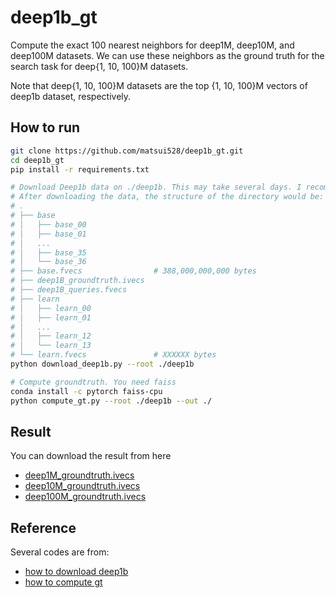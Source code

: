 # deep1b_gt

Compute the exact 100 nearest neighbors for deep1M, deep10M, and deep100M datasets. We can use these neighbors as the ground truth for the search task for deep{1, 10, 100}M datasets.

Note that deep{1, 10, 100}M datasets are the top {1, 10, 100}M vectors of deep1b dataset, respectively.
## How to run
```bash
git clone https://github.com/matsui528/deep1b_gt.git
cd deep1b_gt
pip install -r requirements.txt

# Download Deep1b data on ./deep1b. This may take several days. I recommend preparing 2TB of the disk space.
# After downloading the data, the structure of the directory would be: 
# .
# ├── base
# │   ├── base_00
# │   ├── base_01
# │   ...
# │   ├── base_35
# │   └── base_36
# ├── base.fvecs                # 388,000,000,000 bytes
# ├── deep1B_groundtruth.ivecs
# ├── deep1B_queries.fvecs
# ├── learn
# │   ├── learn_00
# │   ├── learn_01
# │   ...
# │   ├── learn_12
# │   └── learn_13
# └── learn.fvecs               # XXXXXX bytes
python download_deep1b.py --root ./deep1b

# Compute groundtruth. You need faiss
conda install -c pytorch faiss-cpu
python compute_gt.py --root ./deep1b --out ./
```

## Result
You can download the result from here
- [deep1M_groundtruth.ivecs]()
- [deep10M_groundtruth.ivecs]()
- [deep100M_groundtruth.ivecs]()


## Reference
Several codes are from:
- [how to download deep1b](https://github.com/arbabenko/GNOIMI/blob/master/downloadDeep1B.py)
- [how to compute gt](https://github.com/facebookresearch/faiss/blob/master/benchs/link_and_code/datasets.py)
